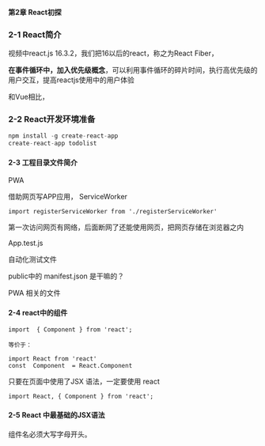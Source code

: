 #### 第2章 React初探

### 2-1 React简介

视频中react.js  16.3.2，我们把16以后的react，称之为React  Fiber，

**在事件循环中，加入优先级概念**，可以利用事件循环的碎片时间，执行高优先级的用户交互，提高reactjs使用中的用户体验

和Vue相比，

### 2-2 React开发环境准备

```js
npm install -g create-react-app
create-react-app todolist
```

#### 2-3 工程目录文件简介

PWA

 借助网页写APP应用， ServiceWorker

```react
import registerServiceWorker from './registerServiceWorker' 
```

第一次访问网页有网络，后面断网了还能使用网页，把网页存储在浏览器之内



App.test.js 

自动化测试文件



public中的 manifest.json 是干嘛的？

PWA 相关的文件



#### 2-4 react中的组件

```react
import  { Component } from 'react';

等价于：

import React from 'react'
const  Component  = React.Component
```

只要在页面中使用了JSX 语法，一定要使用 react

```react
import React, { Component } from 'react';
```



#### 2-5 React 中最基础的JSX语法

组件名必须大写字母开头。